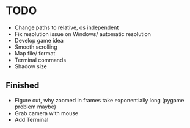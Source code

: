 # TODO
- Change paths to relative, os independent
- Fix resolution issue on Windows/ automatic resolution
- Develop game idea
- Smooth scrolling
- Map file/ format
- Terminal commands
- Shadow size

## Finished
- Figure out, why zoomed in frames take exponentially long (pygame problem maybe)
- Grab camera with mouse
- Add Terminal
